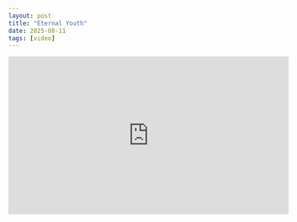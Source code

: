 ```yaml
---
layout: post
title: "Eternal Youth"
date: 2025-08-11
tags: [video]
---
```


<iframe width="560" height="315" src="https://rumble.com/embed/v6v9vxy/?pub=4moov2" frameborder="0" allow="accelerometer; autoplay; clipboard-write; encrypted-media; gyroscope; picture-in-picture; web-share" referrerpolicy="strict-origin-when-cross-origin" allowfullscreen></iframe>
